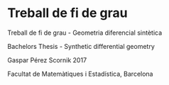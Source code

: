 # Treball de fi de grau

Treball de fi de grau - Geometria diferencial sintètica

Bachelors Thesis - Synthetic differential geometry

Gaspar Pérez Scornik 2017

Facultat de Matemàtiques i Estadística, Barcelona
